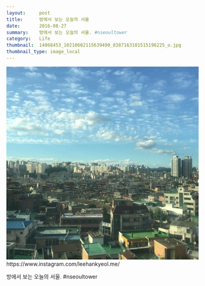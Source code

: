 ```yaml
---
layout:     post
title:      방에서 보는 오늘의 서울
date:       2016-08-27
summary:    방에서 보는 오늘의 서울. #nseoultower
category:   Life
thumbnail:  14068453_10210602115639490_8387163101515196225_o.jpg
thumbnail_type: image_local
---
```


<p class="center-align">
    <img src="/images/14068453_10210602115639490_8387163101515196225_o.jpg"/>
    <span class="caption">https://www.instagram.com/leehankyeol.me/</span>
</p>

방에서 보는 오늘의 서울. #nseoultower
